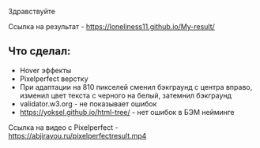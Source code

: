 Здравствуйте

Ссылка на результат - https://loneliness11.github.io/My-result/

## Что сделал:

- Hover эффекты
- Pixelperfect верстку
- При адаптации на 810 пикселей сменил бэкграунд с центра вправо, изменил цвет текста с черного на белый, затемнил бэкграунд
- validator.w3.org - не показывает ошибок
- https://yoksel.github.io/html-tree/ - нет ошибок в БЭМ нейминге

Ссылка на видео с Pixelperfect - https://abjirayou.ru/pixelperfectresult.mp4

